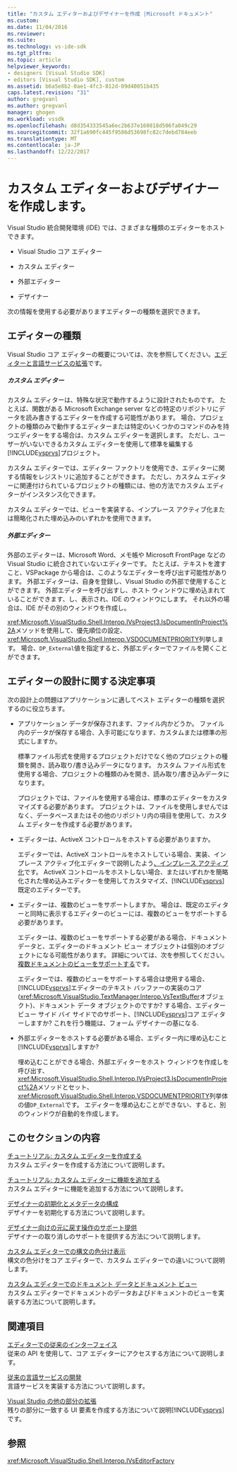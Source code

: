 ```yaml
---
title: "カスタム エディターおよびデザイナーを作成 |Microsoft ドキュメント"
ms.custom: 
ms.date: 11/04/2016
ms.reviewer: 
ms.suite: 
ms.technology: vs-ide-sdk
ms.tgt_pltfrm: 
ms.topic: article
helpviewer_keywords:
- designers [Visual Studio SDK]
- editors [Visual Studio SDK], custom
ms.assetid: b6a5e8b2-0ae1-4fc3-812d-09d40051b435
caps.latest.revision: "31"
author: gregvanl
ms.author: gregvanl
manager: ghogen
ms.workload: vssdk
ms.openlocfilehash: d8d354333545a6ec2b637e160818d506fa049c29
ms.sourcegitcommit: 32f1a690fc445f9586d53698fc82c7debd784eeb
ms.translationtype: MT
ms.contentlocale: ja-JP
ms.lasthandoff: 12/22/2017
---
```

# <a name="creating-custom-editors-and-designers"></a>カスタム エディターおよびデザイナーを作成します。
Visual Studio 統合開発環境 (IDE) では、さまざまな種類のエディターをホストできます。  
  
-   Visual Studio コア エディター  
  
-   カスタム エディター  
  
-   外部エディター  
  
-   デザイナー  
  
 次の情報を使用する必要がありますエディターの種類を選択できます。  
  
## <a name="types-of-editor"></a>エディターの種類  
 Visual Studio コア エディターの概要については、次を参照してください。[エディターと言語サービスの拡張](../extensibility/extending-the-editor-and-language-services.md)です。  
  
##### <a name="custom-editors"></a>カスタム エディター  
 カスタム エディターは、特殊な状況で動作するように設計されたものです。 たとえば、関数がある Microsoft Exchange server などの特定のリポジトリにデータを読み書きするエディターを作成する可能性があります。 場合、プロジェクトの種類のみで動作するエディターまたは特定のいくつかのコマンドのみを持つエディターをする場合は、カスタム エディターを選択します。 ただし、ユーザーがいないできるカスタム エディターを使用して標準を編集する[!INCLUDE[vsprvs](../code-quality/includes/vsprvs_md.md)]プロジェクト。  
  
 カスタム エディターでは、エディター ファクトリを使用でき、エディターに関する情報をレジストリに追加することができます。 ただし、カスタム エディターに関連付けられているプロジェクトの種類には、他の方法でカスタム エディターがインスタンス化できます。  
  
 カスタム エディターでは、ビューを実装する、インプレース アクティブ化または簡略化された埋め込みのいずれかを使用できます。  
  
##### <a name="external-editors"></a>外部エディター  
 外部のエディターは、Microsoft Word、メモ帳や Microsoft FrontPage などの Visual Studio に統合されていないエディターです。 たとえば、テキストを渡すこと、VSPackage から場合は、このようなエディターを呼び出す可能性があります。 外部エディターは、自身を登録し、Visual Studio の外部で使用することができます。 外部エディターを呼び出すし、ホスト ウィンドウに埋め込まれていることができます、し、表示され、IDE のウィンドウにします。 それ以外の場合は、IDE がその別のウィンドウを作成し。  
  
 <xref:Microsoft.VisualStudio.Shell.Interop.IVsProject3.IsDocumentInProject%2A>メソッドを使用して、優先順位の設定、<xref:Microsoft.VisualStudio.Shell.Interop.VSDOCUMENTPRIORITY>列挙します。 場合、`DP_External`値を指定すると、外部エディターでファイルを開くことができます。  
  
## <a name="editor-design-decisions"></a>エディターの設計に関する決定事項  
 次の設計上の問題はアプリケーションに適してベスト エディターの種類を選択するのに役立ちます。  
  
-   アプリケーション データが保存されます、ファイル内かどうか。 ファイル内のデータが保存する場合、入手可能になります、カスタムまたは標準の形式にしますか。  
  
     標準ファイル形式を使用するプロジェクトだけでなく他のプロジェクトの種類を開き、読み取り/書き込みデータになります。 カスタム ファイル形式を使用する場合、プロジェクトの種類のみを開き、読み取り/書き込みデータになります。  
  
     プロジェクトでは、ファイルを使用する場合は、標準のエディターをカスタマイズする必要があります。 プロジェクトは、ファイルを使用しませんではなく、データベースまたはその他のリポジトリ内の項目を使用して、カスタム エディターを作成する必要があります。  
  
-   エディターは、ActiveX コントロールをホストする必要がありますか。  
  
     エディターでは、ActiveX コントロールをホストしている場合、実装、インプレース アクティブ化エディターで説明したよう[、インプレース アクティブ化](../extensibility/in-place-activation.md)です。 ActiveX コントロールをホストしない場合、またはいずれかを簡略化された埋め込みエディターを使用してカスタマイズ、[!INCLUDE[vsprvs](../code-quality/includes/vsprvs_md.md)]既定のエディターです。  
  
-   エディターは、複数のビューをサポートしますか。 場合は、既定のエディターと同時に表示するエディターのビューには、複数のビューをサポートする必要があります。  
  
     エディターは、複数のビューをサポートする必要がある場合、ドキュメント データと、エディターのドキュメント ビュー オブジェクトは個別のオブジェクトになる可能性があります。 詳細については、次を参照してください。[複数ドキュメントのビューをサポートする](../extensibility/supporting-multiple-document-views.md)です。  
  
     エディターでは、複数のビューをサポートする場合は使用する場合、[!INCLUDE[vsprvs](../code-quality/includes/vsprvs_md.md)]エディターのテキスト バッファーの実装のコア (<xref:Microsoft.VisualStudio.TextManager.Interop.VsTextBuffer>オブジェクト)、ドキュメント データ オブジェクトのですか? する場合、エディター ビュー サイド バイ サイドでのサポート、[!INCLUDE[vsprvs](../code-quality/includes/vsprvs_md.md)]コア エディターしますか? これを行う機能は、フォーム デザイナーの基になる.  
  
-   外部エディターをホストする必要がある場合、エディター内に埋め込むこと[!INCLUDE[vsprvs](../code-quality/includes/vsprvs_md.md)]しますか?  
  
     埋め込むことができる場合、外部エディターをホスト ウィンドウを作成しを呼び出す、<xref:Microsoft.VisualStudio.Shell.Interop.IVsProject3.IsDocumentInProject%2A>メソッドとセット、<xref:Microsoft.VisualStudio.Shell.Interop.VSDOCUMENTPRIORITY>列挙体の値`DP_External`です。 エディターを埋め込むことができない、すると、別のウィンドウが自動的を作成します。  
  
## <a name="in-this-section"></a>このセクションの内容  
 [チュートリアル: カスタム エディターを作成する](../extensibility/walkthrough-creating-a-custom-editor.md)  
 カスタム エディターを作成する方法について説明します。  
  
 [チュートリアル: カスタム エディターに機能を追加する](../extensibility/walkthrough-adding-features-to-a-custom-editor.md)  
 カスタム エディターに機能を追加する方法について説明します。  
  
 [デザイナーの初期化とメタデータの構成](../extensibility/designer-initialization-and-metadata-configuration.md)  
 デザイナーを初期化する方法について説明します。  
  
 [デザイナー向けの元に戻す操作のサポート提供](../extensibility/supplying-undo-support-to-designers.md)  
 デザイナーの取り消しのサポートを提供する方法について説明します。  
  
 [カスタム エディターでの構文の色分け表示](../extensibility/syntax-coloring-in-custom-editors.md)  
 構文の色分けをコア エディターで、カスタム エディターでの違いについて説明します。  
  
 [カスタム エディターでのドキュメント データとドキュメント ビュー](../extensibility/document-data-and-document-view-in-custom-editors.md)  
 カスタム エディターでドキュメントのデータおよびドキュメントのビューを実装する方法について説明します。  
  
## <a name="related-sections"></a>関連項目  
 [エディターでの従来のインターフェイス](../extensibility/legacy-interfaces-in-the-editor.md)  
 従来の API を使用して、コア エディターにアクセスする方法について説明します。  
  
 [従来の言語サービスの開発](../extensibility/internals/developing-a-legacy-language-service.md)  
 言語サービスを実装する方法について説明します。  
  
 [Visual Studio の他の部分の拡張](../extensibility/extending-other-parts-of-visual-studio.md)  
 残りの部分に一致する UI 要素を作成する方法について説明[!INCLUDE[vsprvs](../code-quality/includes/vsprvs_md.md)]です。  
  
## <a name="see-also"></a>参照  
 <xref:Microsoft.VisualStudio.Shell.Interop.IVsEditorFactory>